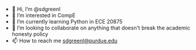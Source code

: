 - 👋 Hi, I’m @sdgreenl
- 👀 I’m interested in CompE
- 🌱 I’m currently learning Python in ECE 20875
- 💞️ I’m looking to collaborate on anything that doesn't break the academic honesty policy
- 📫 How to reach me sdgreenl@purdue.edu

<!---
sdgreenl/sdgreenl is a ✨ special ✨ repository because its `README.md` (this file) appears on your GitHub profile.
You can click the Preview link to take a look at your changes.
--->
